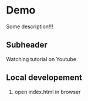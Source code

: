 # Demo

Some description!!!

## Subheader

Watching tutorial on Youtube

## Local developement

1. open index.html in browser
